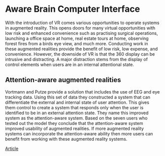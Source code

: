 # Aware Brain Computer Interface

With the introduction of VR comes various opportunities to operate systems in augmented reality. This opens doors for many virtual opportunities with low risk and enhanced convenience such as practising surgical operations, launching a office space at home, real estate tours at home, observing forest fires from a birds eye view, and much more. Conducting work in these augmented realities provide the benefit of low risk, low expense, and convenience. However, the downside of VR is that the 360 display can be intrusive and distracting. A major distraction stems from the display of control elements when users are in an internal attentional state. 

## Attention-aware augmented realities
Vortmann and Putze provide a solution that includes the use of EEG and eye tracking data. Using this set of data they constructed a system that can differentiate the external and internal state of user attention. This gives them control to create a system that responds only when the user is identified to be in an external attention state. They name this improved system as the attention-aware system. Based on the seven users who tested out the model they conclude that the attention-aware system improved usability of augmented realities. If more augmented reality systems can incorporate the attention-aware ability then more users can benefit from working with these augmented reality systems.

[Article](https://dl.acm.org/doi/abs/10.1145/3334480.3382889?casa_token=PeXqOdS8WTMAAAAA:IE10QQwbCh6SA04yTA37kpmGtfttUkCLi20SY7zBmyzSTqKfoQImyjpgaEKgdOx5fDkoEUx-LSE-)
